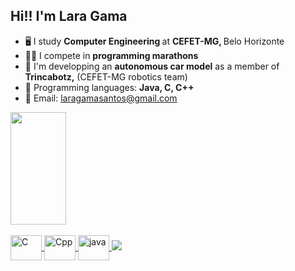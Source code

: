 ## Hi!! I'm Lara Gama

- 🖥️ I study <b> Computer Engineering </b> at <b> CEFET-MG, </b> Belo Horizonte
- 👩‍💻 I compete in <b> programming marathons </b>
- 🚗 I'm developping an <b>autonomous car model</b> as a member of <b>Trincabotz,</b> (CEFET-MG robotics team)
- 📒 Programming languages: <b>Java, C, C++</b>
- 📧 Email: laragamasantos@gmail.com

<div align="left">
  <a href="https://github.com/laragamasantos">
  <img height="180em" width="42%" src="https://github-readme-stats.vercel.app/api/top-langs/?username=laragamasantos&layout=compact&langs_count=7&theme=dark"/>
</div>
<div style="display: inline_block"><br>
  <img align="center" alt="C" height="40" width="50" src="https://cdn.jsdelivr.net/gh/devicons/devicon/icons/c/c-original.svg">
  <img align="center" alt="Cpp" height="40" width="50" src="https://cdn.jsdelivr.net/gh/devicons/devicon/icons/cplusplus/cplusplus-original.svg">
  <img align="center" alt="java" height="40" width="50" src="https://cdn.jsdelivr.net/gh/devicons/devicon/icons/java/java-original.svg">
  <a href="https:https://www.linkedin.com/public-profile/settings?lipi=urn%3Ali%3Apage%3Ad_flagship3_profile_self_edit_contact-info%3BHZxAyt08R5u0jIL8bt8TXg%3D%3D" target="_blank"><img src="https://img.shields.io/badge/-LinkedIn-%230077B5?style=for-the-badge&logo=linkedin&logoColor=white" target="_blank"></a>
</div>
